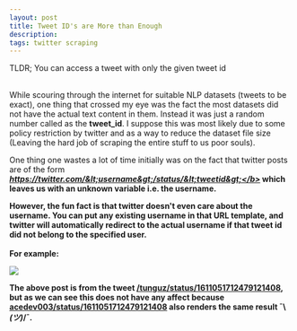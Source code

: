 ```yaml
---
layout: post
title: Tweet ID's are More than Enough
description: 
tags: twitter scraping
---
```


TLDR; You can access a tweet with only the given tweet id <br><br>

While scouring through the internet for suitable NLP datasets (tweets to be exact), one thing that crossed my eye was the fact the most datasets did not have the actual text content in them. Instead it was just a random number called as the <b>tweet_id</b>. I suppose this was most likely due to some policy restriction by twitter and as a way to reduce the dataset file size (Leaving the hard job of scraping the entire stuff to us poor souls). 


One thing one wastes a lot of time initially was on the fact that twitter posts are of the form <i><b> https://twitter.com/&lt;username&gt;/status/&lt;tweetid&gt;</b></i> which leaves us with an unknown variable i.e. the username.


However, the fun fact is that twitter doesn't even care about the username. You can put any existing username in that URL template, and twitter will automatically redirect to the actual username if that tweet id did not belong to the specified user.
<br><br>
For example:

<div class="img_parent">
<a href="https://twitter.com/tunguz/status/1611051712479121408">
<img src="{{ "/assets/images/2023-01-07-Tweet-ID's-Are-More-Than-Enough/tweet.png" | relative_url }}" >
</a>
</div>


The above post is from the tweet <a href="https://twitter.com/tunguz/status/1611051712479121408">/tunguz/status/1611051712479121408</a>, but as we can see this does not have any affect because <a href="https://twitter.com/acedev003/status/1611051712479121408">acedev003/status/1611051712479121408</a> also renders the same result ¯\\_(ツ)_/¯.